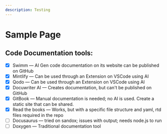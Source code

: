 ```yaml
---
description: Testing
---
```


# Sample Page

## Code Documentation tools:

* [x] Swimm — AI Gen code documentation on its website can be published on GitHub
* [x] Mintlify — Can be used through an Extension on VSCode using AI
* [x] Qodo — Can be used through an Extension on VSCode using AI
* [x] Docuwriter AI — Creates documentation, but can't be published on GitHub
* [x] GitBook — Manual documentation is needed; no AI is used. Create a static site that can be shared.
* [x] Read the books — Works, but with a  specific file structure and yaml, rtd files required in the repo
* [ ] Docusaurus — tried on sandox; issues with output; needs node.js to run
* [ ] Doxygen — Traditional documentation tool
